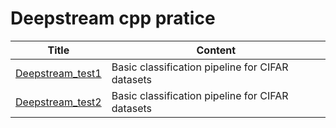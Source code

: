 # Deepstream cpp pratice

Title | Content | 
--- | --- | 
[Deepstream_test1](Deepstream_test1) | Basic classification pipeline for CIFAR datasets | 
[Deepstream_test2](Deepstream_test1) | Basic classification pipeline for CIFAR datasets | 


